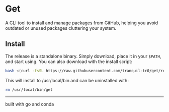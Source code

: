 # Get

A CLI tool to install and manage packages from GitHub, helping you avoid outdated or unused packages cluttering your system.

## Install

The release is a standalone binary. Simply download, place it in your `$PATH`, and start using.
You can also download with the install script:
```sh
bash <(curl -fsSL https://raw.githubusercontent.com/tranquil-tr0/get/refs/heads/main/install.sh)
```
This will install to /usr/local/bin and can be uninstalled with:
```sh
rm /usr/local/bin/get
```

---
built with go and conda
